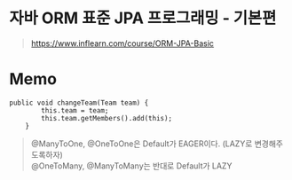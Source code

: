 # 자바 ORM 표준 JPA 프로그래밍 - 기본편
> https://www.inflearn.com/course/ORM-JPA-Basic

# Memo
```
public void changeTeam(Team team) {
        this.team = team;
        this.team.getMembers().add(this);
    }
```
> @ManyToOne, @OneToOne은 Default가 EAGER이다. (LAZY로 변경해주도록하자)  
@OneToMany, @ManyToMany는 반대로 Default가 LAZY
